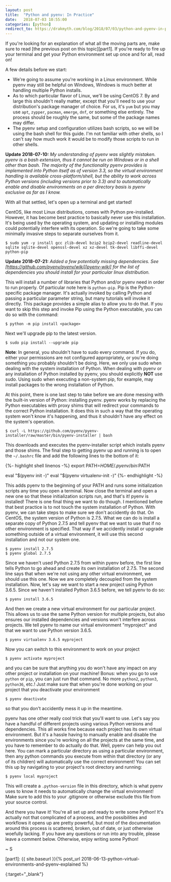 ```yaml
---
layout: post
title:  "Python and pyenv: In Practice"
date:   2018-07-03 10:55:00
categories: [python]
redirect_to: https://drakmyth.com/blog/2018/07/03/python-and-pyenv-in-practice/
---
```

If you're looking for an explanation of what all the moving parts are, make sure to read [the previous post on this topic][part1]. If you're ready to fire up your terminal and get your Python environment set up once and for all, read on!

A few details before we start:
* We're going to assume you're working in a Linux environment. While pyenv may still be helpful on Windows, Windows is much better at handling multiple Python installs.
* As to which particular flavor of Linux, we'll be using CentOS 7. By and large this shouldn't really matter, except that you'll need to use your distribution's package manager of choice. For us, it's `yum` but you may use `apt`, `zypper`, `pacman`, `emerge`, `dnf`, or something else entirely. The process should be roughly the same, but some of the package names may differ.
* The pyenv setup and configuration utilizes bash scripts, so we will be using the bash shell for this guide. I'm not familiar with other shells, so I can't say how much work it would be to modify those scripts to run in other shells.

**Update 2018-07-10:** *My understanding of pyenv was slightly mistaken. pyenv is a bash extension, thus it cannot be run on Windows or in a shell other than bash. The majority of the functionality pyenv provides is implemented into Python itself as of version 3.3, so the virtual environment handling is available cross-platform/shell, but the ability to work across Python versions (including versions prior to 3.3) and to automatically enable and disable environments on a per directory basis is pyenv exclusive as far as I know.*

With all that settled, let's open up a terminal and get started!

CentOS, like most Linux distributions, comes with Python pre-installed. However, it has become best practice to basically never use this installation. It's being used by the operating system, and updating or installing modules could potentially interfere with its operation. So we're going to take some minimally invasive steps to separate ourselves from it.

``` shell
$ sudo yum -y install gcc zlib-devel bzip2 bzip2-devel readline-devel sqlite sqlite-devel openssl-devel xz xz-devel tk-devel libffi-devel python-pip
```

**Update 2018-07-21:** *Added a few potentially missing dependencies. See [https://github.com/pyenv/pyenv/wiki][pyenv-wiki] for the list of dependencies you should install for your particular linux distribution.*

This will install a number of libraries that Python and/or pyenv need in order to run properly. Of particular note here is `python-pip`. Pip is the Python-specific package manager. It's actually invoked by calling Python and passing a particular parameter string, but many tutorials will invoke it directly. This package provides a simple alias to allow you to do that. If you want to skip this step and invoke Pip using the Python executable, you can do so with the command:

``` shell
$ python -m pip install <package>
```

Next we'll upgrade pip to the latest version.

``` shell
$ sudo pip install --upgrade pip
```

**Note**: In general, you shouldn't have to sudo every command. If you do, either your permissions are not configured appropriately, or you're doing something you probably shouldn't be doing. Here, we only use sudo when dealing with the system installation of Python. When dealing with pyenv or any installation of Python installed by pyenv, you should explicitly **NOT** use sudo. Using sudo when executing a non-system pip, for example, may install packages to the wrong installation of Python.

At this point, there is one last step to take before we are done messing with the built-in version of Python: installing pyenv. pyenv works by replacing the Python executables with proxy shims that will redirect your commands to the correct Python installation. It does this in such a way that the operating system won't know it's happening, and thus it shouldn't have any effect on the system's operation.

``` shell
$ curl -L https://github.com/pyenv/pyenv-installer/raw/master/bin/pyenv-installer | bash
```

This downloads and executes the pyenv-installer script which installs pyenv and those shims. The final step to getting pyenv up and running is to open the `~/.bashrc` file and add the following lines to the bottom of it:

{%- highlight shell linenos -%}
export PATH=$HOME/.pyenv/bin:$PATH

eval "$(pyenv init -)"
eval "$(pyenv virtualenv-init -)"
{%- endhighlight -%}

This adds pyenv to the beginning of your PATH and runs some initialization scripts any time you open a terminal. Now close the terminal and open a new one so that these initialization scripts run, and that's it! pyenv is installed! There is one final thing we want to do though. I mentioned before that best practice is to not touch the system installation of Python. With pyenv, we can take steps to make sure we don't accidently do that. On CentOS, the system version of Python is 2.7.5. What we can do is install a separate copy of Python 2.7.5 and tell pyenv that we want to use that if no other environment is specified. That way if we accidently install or upgrade something outside of a virtual environment, it will use this second installation and not our system one.

``` shell
$ pyenv install 2.7.5
$ pyenv global 2.7.5
```

Since we haven't used Python 2.7.5 from within pyenv before, the first line tells Python to go ahead and create its own installation of 2.7.5. The second line says that when we're not using any other virtual environment, we should use this one. Now we are completely decoupled from the system installation. Now, let's say we want to start a new project using Python 3.6.5. Since we haven't installed Python 3.6.5 before, we tell pyenv to do so:

``` shell
$ pyenv install 3.6.5
```

And then we create a new virtual environment for our particular project. This allows us to use the same Python version for multiple projects, but also ensures our installed dependencies and versions won't interfere across projects. We tell pyenv to name our virtual environment "myproject" and that we want to use Python version 3.6.5.

``` shell
$ pyenv virtualenv 3.6.5 myproject
```

Now you can switch to this environment to work on your project

``` shell
$ pyenv activate myproject
```

and you can be sure that anything you do won't have any impact on any other project or installation on your machine! Bonus: when you go to use `python` or `pip`, you can just run that command. No more `python2`, `python3`, `python36`, etc.! Just make sure that when you're done working on your project that you deactivate your environment

``` shell
$ pyenv deactivate
```

so that you don't accidently mess it up in the meantime.

pyenv has one other really cool trick that you'll want to use. Let's say you have a handful of different projects using various Python versions and dependencies. This all works fine because each project has its own virtual environment. But it's a hassle having to manually enable and disable the environments since you're working on all the projects at the same time, and you have to remember to do actually do that. Well, pyenv can help you out here. You can mark a particular directory as using a particular environment, then any python commands you execute from within that directory (or any of its children) will automatically use the correct environment! You can set this up by navigating to your project's root directory and running:

``` shell
$ pyenv local myproject
```

This will create a `.python-version` file in this directory, which is what pyenv uses to know it needs to automatically change the virtual environment! Make sure to add this to your .gitignore or otherwise exclude this file from your source control.

And there you have it! You're all set up and ready to write some Python! It's actually not that complicated of a process, and the possibilities and workflows it opens up are pretty powerful, but most of the documentation around this process is scattered, broken, out of date, or just otherwise woefully lacking. If you have any questions or run into any trouble, please leave a comment below. Otherwise, enjoy writing some Python!

~ S

[part1]: {{ site.baseurl }}{% post_url 2018-06-13-python-virtual-environments-and-pyenv-explained %}

[pyenv-wiki]: https://github.com/pyenv/pyenv/wiki
{:target="_blank"}